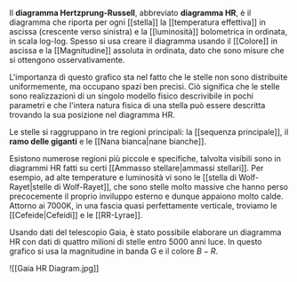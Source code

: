 Il **diagramma Hertzprung-Russell**, abbreviato **diagramma HR**, è il diagramma che riporta per ogni [[stella]] la [[temperatura effettiva]] in ascissa (crescente verso sinistra) e la [[luminosità]] bolometrica in ordinata, in scala log-log. Spesso si usa creare il diagramma usando il [[Colore]] in ascissa e la [[Magnitudine]] assoluta in ordinata, dato che sono misure che si ottengono osservativamente.

L'importanza di questo grafico sta nel fatto che le stelle non sono distribuite uniformemente, ma occupano spazi ben precisi. Ciò significa che le stelle sono realizzazioni di un singolo modello fisico descrivibile in pochi parametri e che l'intera natura fisica di una stella può essere descritta trovando la sua posizione nel diagramma HR.

Le stelle si raggruppano in tre regioni principali: la [[sequenza principale]], il **ramo delle giganti** e le [[Nana bianca|nane bianche]].

Esistono numerose regioni più piccole e specifiche, talvolta visibili sono in diagrammi HR fatti su certi [[Ammasso stellare|ammassi stellari]]. Per esempio, ad alte temperature e luminosità vi sono le [[stella di Wolf-Rayet|stelle di Wolf-Rayet]], che sono stelle molto massive che hanno perso precocemente il proprio inviluppo esterno e dunque appaiono molto calde. Attorno ai 7000K, in una fascia quasi perfettamente verticale, troviamo le [[Cefeide|Cefeidi]] e le [[RR-Lyrae]].

Usando dati del telescopio Gaia, è stato possibile elaborare un diagramma HR con dati di quattro milioni di stelle entro 5000 anni luce. In questo grafico si usa la magnitudine in banda G e il colore $B-R$.

![[Gaia HR Diagram.jpg]]